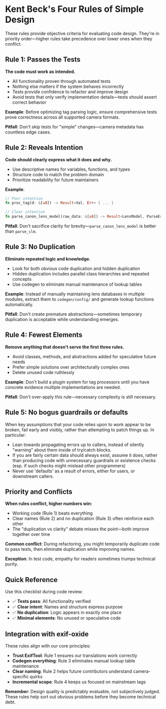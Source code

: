 # Kent Beck's Four Rules of Simple Design

These rules provide objective criteria for evaluating code design. They're in priority order—higher rules take precedence over lower ones when they conflict.

## Rule 1: Passes the Tests

**The code must work as intended.**

- All functionality proven through automated tests
- Nothing else matters if the system behaves incorrectly
- Tests provide confidence to refactor and improve design
- Avoid tests that only verify implementation details—tests should assert correct behavior

**Example**: Before optimizing tag parsing logic, ensure comprehensive tests prove correctness across all supported camera formats.

**Pitfall**: Don't skip tests for "simple" changes—camera metadata has countless edge cases.

## Rule 2: Reveals Intention

**Code should clearly express what it does and why.**

- Use descriptive names for variables, functions, and types
- Structure code to match the problem domain
- Prioritize readability for future maintainers

**Example**: 
```rust
// Poor intention
fn proc_tag(d: &[u8]) -> Result<Val, Err> { ... }

// Clear intention  
fn parse_canon_lens_model(raw_data: &[u8]) -> Result<LensModel, ParseError> { ... }
```

**Pitfall**: Don't sacrifice clarity for brevity—`parse_canon_lens_model` is better than `parse_clm`.

## Rule 3: No Duplication

**Eliminate repeated logic and knowledge.**

- Look for both obvious code duplication and hidden duplication
- Hidden duplication includes parallel class hierarchies and repeated concepts
- Use codegen to eliminate manual maintenance of lookup tables

**Example**: Instead of manually maintaining lens databases in multiple modules, extract them to `codegen/config/` and generate lookup functions automatically.

**Pitfall**: Don't create premature abstractions—sometimes temporary duplication is acceptable while understanding emerges.

## Rule 4: Fewest Elements

**Remove anything that doesn't serve the first three rules.**

- Avoid classes, methods, and abstractions added for speculative future needs
- Prefer simple solutions over architecturally complex ones
- Delete unused code ruthlessly

**Example**: Don't build a plugin system for tag processors until you have concrete evidence multiple implementations are needed.

**Pitfall**: Don't over-apply this rule—necessary complexity is still necessary.

## Rule 5: No bogus guardrails or defaults

When key assumptions that your code relies upon to work appear to be broken, fail early and visibly, rather than attempting to patch things up. In particular:

- Lean towards propagating errors up to callers, instead of silently "warning" about them inside of try/catch blocks.
- If you are fairly certain data should always exist, assume it does, rather than producing code with unnecessary guardrails or existence checks (esp. if such checks might mislead other programmers)
- Never use 'defaults' as a result of errors, either for users, or downstream callers.

## Priority and Conflicts

**When rules conflict, higher numbers win:**

- Working code (Rule 1) beats everything
- Clear names (Rule 2) and no duplication (Rule 3) often reinforce each other
- The "duplication vs clarity" debate misses the point—both improve together over time

**Common conflict**: During refactoring, you might temporarily duplicate code to pass tests, then eliminate duplication while improving names.

**Exception**: In test code, empathy for readers sometimes trumps technical purity.

## Quick Reference

Use this checklist during code review:

- ✅ **Tests pass**: All functionality verified
- ✅ **Clear intent**: Names and structure express purpose
- ✅ **No duplication**: Logic appears in exactly one place
- ✅ **Minimal elements**: No unused or speculative code

## Integration with exif-oxide

These rules align with our core principles:

- **Trust ExifTool**: Rule 1 ensures our translations work correctly
- **Codegen everything**: Rule 3 eliminates manual lookup table maintenance  
- **Clear naming**: Rule 2 helps future contributors understand camera-specific quirks
- **Incremental scope**: Rule 4 keeps us focused on mainstream tags

**Remember**: Design quality is predictably evaluable, not subjectively judged. These rules help sort out obvious problems before they become technical debt.